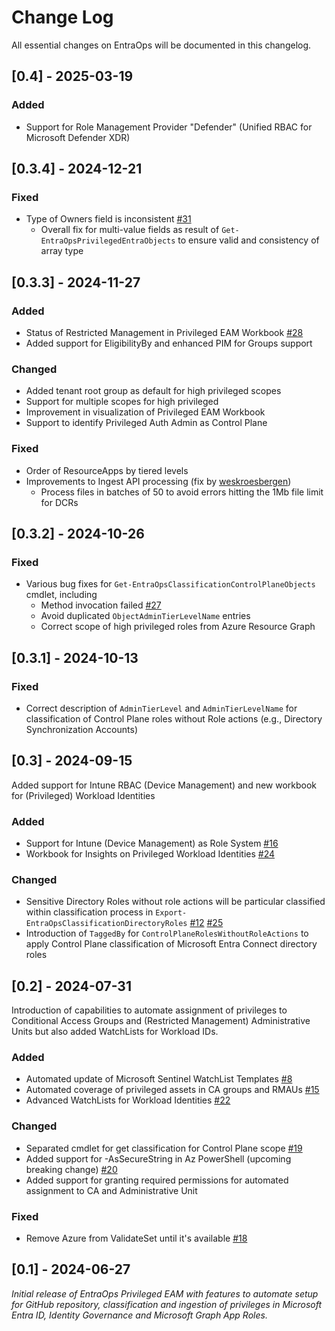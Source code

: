 
# Change Log
All essential changes on EntraOps will be documented in this changelog.

## [0.4] - 2025-03-19
### Added
- Support for Role Management Provider "Defender" (Unified RBAC for Microsoft Defender XDR)

## [0.3.4] - 2024-12-21
### Fixed
- Type of Owners field is inconsistent [#31](https://github.com/Cloud-Architekt/EntraOps/issues/31)
  - Overall fix for multi-value fields as result of `Get-EntraOpsPrivilegedEntraObjects` to ensure valid and consistency of array type
  
## [0.3.3] - 2024-11-27

### Added
- Status of Restricted Management in Privileged EAM Workbook [#28](https://github.com/Cloud-Architekt/EntraOps/issues/28)
- Added support for EligibilityBy and enhanced PIM for Groups support

### Changed
- Added tenant root group as default for high privileged scopes
- Support for multiple scopes for high privileged 
- Improvement in visualization of Privileged EAM Workbook
- Support to identify Privileged Auth Admin as Control Plane

### Fixed
- Order of ResourceApps by tiered levels
- Improvements to Ingest API processing (fix by [weskroesbergen](https://github.com/weskroesbergen))
  - Process files in batches of 50 to avoid errors hitting the 1Mb file limit for DCRs

## [0.3.2] - 2024-10-26

### Fixed
- Various bug fixes for `Get-EntraOpsClassificationControlPlaneObjects` cmdlet, including
  - Method invocation failed [#27](https://github.com/Cloud-Architekt/EntraOps/pull/27)
  - Avoid duplicated `ObjectAdminTierLevelName` entries
  - Correct scope of high privileged roles from Azure Resource Graph

## [0.3.1] - 2024-10-13

### Fixed
- Correct description of `AdminTierLevel` and `AdminTierLevelName` for classification of Control Plane roles without Role actions (e.g., Directory Synchronization Accounts)

## [0.3] - 2024-09-15
Added support for Intune RBAC (Device Management) and new workbook for (Privileged) Workload Identities

### Added
- Support for Intune (Device Management) as Role System [#16](https://github.com/Cloud-Architekt/EntraOps/issues/16)
- Workbook for Insights on Privileged Workload Identities [#24](https://github.com/Cloud-Architekt/EntraOps/issues/24)

### Changed
- Sensitive Directory Roles without role actions will be particular classified within classification process in `Export-EntraOpsClassificationDirectoryRoles`
 [#12](https://github.com/Cloud-Architekt/EntraOps/issues/12) [#25](https://github.com/Cloud-Architekt/EntraOps/issues/25)
- Introduction of `TaggedBy` for `ControlPlaneRolesWithoutRoleActions` to apply Control Plane classification of Microsoft Entra Connect directory roles 

## [0.2] - 2024-07-31
  
Introduction of capabilities to automate assignment of privileges to Conditional Access Groups and (Restricted Management) Administrative Units but also added WatchLists for Workload IDs.

### Added
- Automated update of Microsoft Sentinel WatchList Templates [#8](https://github.com/Cloud-Architekt/EntraOps/issues/8)
- Automated coverage of privileged assets in CA groups and RMAUs [#15](https://github.com/Cloud-Architekt/EntraOps/issues/15) 
- Advanced WatchLists for Workload Identities [#22](https://github.com/Cloud-Architekt/EntraOps/issues/22) 

### Changed
- Separated cmdlet for get classification for Control Plane scope [#19](https://github.com/Cloud-Architekt/EntraOps/issues/19) 
- Added support for -AsSecureString in Az PowerShell (upcoming breaking change) [#20](https://github.com/Cloud-Architekt/EntraOps/issues/20)
- Added support for granting required permissions for automated assignment to CA and Administrative Unit

### Fixed
- Remove Azure from ValidateSet until it's available [#18](https://github.com/Cloud-Architekt/EntraOps/issues/18) 

## [0.1] - 2024-06-27
  
_Initial release of EntraOps Privileged EAM with features to automate setup for GitHub repository,
classification and ingestion of privileges in Microsoft Entra ID, Identity Governance and Microsoft Graph App Roles._
